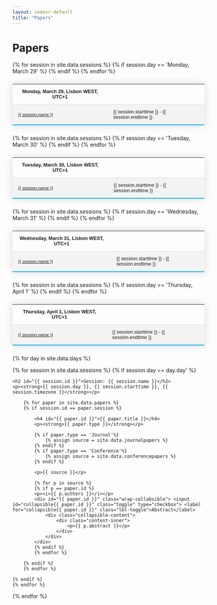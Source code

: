 ```yaml
---
layout: ieeevr-default
title: "Papers"
---
```


<style>
    .styled-table {
        border-collapse: collapse;
        margin: 25px 0;
        font-size: 0.9em;
        font-family: sans-serif;
        /*min-width: 400px;*/
        box-shadow: 0 0 20px rgba(0, 0, 0, 0.15);
        display: table;
    }

    .styled-table thead tr {
        background-color: #00aeef;
        color: #ffffff;
        text-align: left;
    }

    .styled-table th,
    .styled-table td {
        padding: 12px 15px;
    }

    .styled-table tbody tr {
        border-bottom: 1px solid #dddddd;
    }

    .styled-table tbody tr:nth-of-type(even) {
        background-color: #f3f3f3;
    }

    .styled-table tbody tr:last-of-type {
        border-bottom: 2px solid #00aeef;
    }

    .styled-table tbody tr.active-row {
        font-weight: bold;
        color: #00aeef;
    }

    /* Collapsible */
    input[type='checkbox'] {
        display: none;
    }

    .wrap-collabsible {
        margin: 1rem 0;
    }

    .lbl-toggle {
        display: block;
        font-weight: bold;
        /* font-family: monospace; */
        font-size: 1rem;
        text-align: left;
        padding: 0.1rem;
        color: #00aeef;
        background: #ffffff;
        cursor: pointer;
        border-radius: 7px;
        transition: all 0.25s ease-out;
    }

    .lbl-toggle:hover {
        /*color: #FFF;*/
    }

    .lbl-toggle::before {
        content: ' ';
        display: inline-block;
        border-top: 5px solid transparent;
        border-bottom: 5px solid transparent;
        border-left: 5px solid currentColor;
        vertical-align: middle;
        margin-right: .7rem;
        transform: translateY(-2px);
        transition: transform .2s ease-out;
    }

    .toggle:checked+.lbl-toggle::before {
        transform: rotate(90deg) translateX(-3px);
    }

    .collapsible-content {
        max-height: 0px;
        overflow: hidden;
        transition: max-height .25s ease-in-out;
    }

    .toggle:checked+.lbl-toggle+.collapsible-content {
        max-height: 1500px;
    }

    .toggle:checked+.lbl-toggle {
        border-bottom-right-radius: 0;
        border-bottom-left-radius: 0;
    }

    .collapsible-content .content-inner {
        background: white;
        /* rgba(0, 105, 255, .2);*/
        border-bottom: 1px solid white;
        border-bottom-left-radius: 7px;
        border-bottom-right-radius: 7px;
        padding: .5rem 1rem;
    }

    .collapsible-content p {
        margin-bottom: 0;
    }

</style>

<h1>Papers</h1>

<div>
    <table class="styled-table" style="font-size: 0.9em; ">
        <tr>
            <th>Monday, March 29, Lisbon WEST, UTC+1</th>
            <th></th>
        </tr>
        {% for session in site.data.sessions %}
        {% if session.day == 'Monday, March 29' %}
        <tr>
            <td style="font-size: 0.9em;"><a href="#{{ session.id }}">{{ session.name }}</a></td>
            <td>{{ session.starttime }} - {{ session.endtime }}</td>
        </tr>
        {% endif %}
        {% endfor %}
    </table>
</div>
<div>
    <table class="styled-table" style="font-size: 0.9em; ">
        <tr>
            <th>Tuesday, March 30, Lisbon WEST, UTC+1</th>
            <th></th>
        </tr>
        {% for session in site.data.sessions %}
        {% if session.day == 'Tuesday, March 30' %}
        <tr>
            <td style="font-size: 0.9em;"><a href="#{{ session.id }}">{{ session.name }}</a></td>
            <td>{{ session.starttime }} - {{ session.endtime }}</td>
        </tr>
        {% endif %}
        {% endfor %}
    </table>
</div>
<div>
    <table class="styled-table" style="font-size: 0.9em; ">
        <tr>
            <th>Wednesday, March 31, Lisbon WEST, UTC+1</th>
            <th></th>
        </tr>
        {% for session in site.data.sessions %}
        {% if session.day == 'Wednesday, March 31' %}
        <tr>
            <td style="font-size: 0.9em;"><a href="#{{ session.id }}">{{ session.name }}</a></td>
            <td>{{ session.starttime }} - {{ session.endtime }}</td>
        </tr>
        {% endif %}
        {% endfor %}
    </table>
</div>
<div>
    <table class="styled-table" style="font-size: 0.9em; ">
        <tr>
            <th>Thursday, April 1, Lisbon WEST, UTC+1</th>
            <th></th>
        </tr>
        {% for session in site.data.sessions %}
        {% if session.day == 'Thursday, April 1' %}
        <tr>
            <td style="font-size: 0.9em;"><a href="#{{ session.id }}">{{ session.name }}</a></td>
            <td>{{ session.starttime }} - {{ session.endtime }}</td>
        </tr>
        {% endif %}
        {% endfor %}
    </table>
</div>

{% for day in site.data.days %}
<div>
    {% for session in site.data.sessions %}
    {% if session.day == day.day' %}
    
    <h2 id="{{ session.id }}">Session: {{ session.name }}</h2>
    <p><strong>{{ session.day }}, {{ session.starttime }}, {{ session.timezone }}</strong></p>
    
        {% for paper in site.data.papers %}
        {% if session.id == paper.session %}
            
            <h4 id="{{ paper.id }}">{{ paper.title }}</h4>
            <p><strong>{{ paper.type }}</strong></p>
            
            {% if paper.type == 'Journal'%}
                {% assign source = site.data.journalpapers %}
            {% endif %}
            {% if paper.type == 'Conference'%}
                {% assign source = site.data.conferencepapers %}
            {% endif %}
    
            <p>{{ source }}</p>
    
            {% for p in source %}
            {% if p == paper.id %}
            <p><i>{{ p.authors }}</i></p>
            <div id="{{ paper.id }}" class="wrap-collabsible"> <input id="collapsible{{ paper.id }}" class="toggle" type="checkbox"> <label for="collapsible{{ paper.id }}" class="lbl-toggle">Abstract</label>
                <div class="collapsible-content">
                    <div class="content-inner">
                        <p>{{ p.abstract }}</p>
                    </div>
                </div>
            </div>
            {% endif %}
            {% endfor %} 
    
        {% endif %}
        {% endfor %}    
        
    {% endif %}
    {% endfor %}
</div>
{% endfor %}






<!--
<div id="S1">
    {% for session in site.data.sessions %}
    {% if session.id == 'S1' %}
    <h2>{{ session.name }}: {{ session.title }}</h2>
    {% endif %}
    {% endfor %}

    {% for paper in site.data.papers %}
    {% if paper.session == 'S1' %}

    <div>
        {% for demo in site.data.demos %}

        <h3 id="{{ paper.id }}">{{ paper.title }}</h3>
        <p><i>{{ paper.authors }}</i></p>
        <div id="{{ paper.id }}" class="wrap-collabsible"> <input id="collapsible{{ paper.id }}" class="toggle" type="checkbox"> <label for="collapsible{{ paper.id }}" class="lbl-toggle">Abstract</label>
            <div class="collapsible-content">
                <div class="content-inner">
                    <p>{{ paper.abstract }}</p>
                </div>
            </div>
        </div>
        {% endfor %}
    </div>

    {% endif %}
    {% endfor %}
</div>
-->
